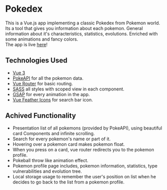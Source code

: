 # Pokedex
This is a Vue.js app implementing a classic Pokedex from Pokemon world. Its a tool that gives you information about each pokemon.  General information about it's characteristics, statistics, evolutions. Enriched with some animations and fancy colors.  
The app is live [here](https://simplepokedex.netlify.app/)!

## Technologies Used
- [Vue 3](https://v3.vuejs.org/) 
- [PokeAPI](https://pokeapi.co/) for all the pokemon data.
- [Vue Router](https://router.vuejs.org/) for basic routing.
- [SASS](https://sass-lang.com/) all styles with scoped view in each component.
- [GSAP](https://greensock.com/gsap/) for every animation in the app.
- [Vue Feather Icons](https://vue-feather-icons.egoist.sh/) for search bar icon.

## Achived Functionality

-  Presentation list of all pokemons (provided by PokeAPI), using beautiful card Components and infinite scrolling.
- Search for every pokemon's name or part of it.
- Hovering over a pokemon card makes pokemon float. 
- When you press on a card, vue router redirects you to the pokemon profile.
- Pokeball throw like animation effect.
- Pokemon profile page includes, pokemon information, statistics, type vulnerabilities and evolution tree.
- Local storage usage to remember the user's position on list when he decides to go back to the list from a pokemon profile. 

